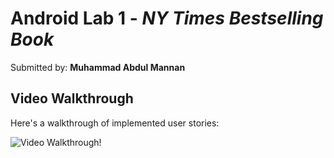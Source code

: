 # Android Lab 1 - *NY Times Bestselling Book*

Submitted by: **Muhammad Abdul Mannan**

## Video Walkthrough

Here's a walkthrough of implemented user stories:

<img src='https://user-images.githubusercontent.com/90267420/216485271-a5f97d9a-95a6-481c-a237-95300a9bc0dd.gif' title='Video Walkthrough' width='' alt='Video Walkthrough' />!
